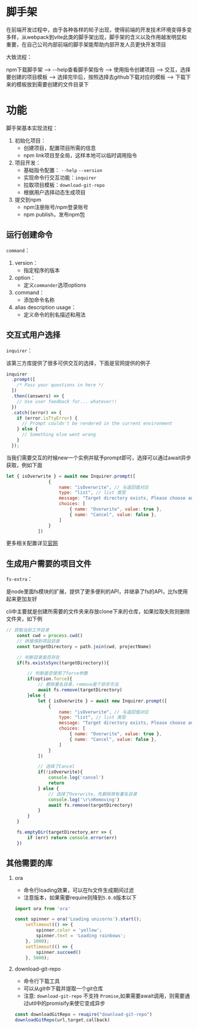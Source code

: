 # 脚手架

在前端开发过程中，由于各种各样的轮子出现，使得前端的开发技术环境变得多变多样，从webpack到vite此类的脚手架出现，脚手架的含义以及作用越发明显和重要，在自己公司内部前端的脚手架能帮助内部开发人员更快开发项目



大致流程：

npm下载脚手架 ——> --help查看脚手架指令 ——> 使用指令创建项目 ——> 交互，选择要创建的项目模板 ——> 选择完毕后，按照选择去github下载对应的模板 ——> 下载下来的模板放到需要创建的文件目录下





# 功能

脚手架基本实现流程：

1. 初始化项目：
   +  创建项目，配置项目所需的信息
   + npm link项目至全局，这样本地可以临时调用指令
2. 项目开发：
   + 基础指令配置： `--help`  `--version`
   + 实现命令行交互功能：`inquirer`
   + 拉取项目模板：`download-git-repo`
   + 根据用户选择动态生成项目
3. 提交到npm
   + npm注册账号/npm登录账号
   + npm publish，发布npm包





## 运行创建命令

`command`：

1. version：
   + 指定程序的版本
2. option：
   + 定义`commander`选项options
3. command：
   + 添加命令名称
4. alias description usage：
   + 定义命令的别名描述和用法





## 交互式用户选择

`inquirer`：

该第三方库提供了很多可供交互的选择，下面是官网提供的例子

```js
inquirer
  .prompt([
    /* Pass your questions in here */
  ])
  .then((answers) => {
    // Use user feedback for... whatever!!
  })
  .catch((error) => {
    if (error.isTtyError) {
      // Prompt couldn't be rendered in the current environment
    } else {
      // Something else went wrong
    }
  });
```



当我们需要交互的时候new一个实例并赋予prompt即可，选择可以通过await异步获取，例如下面

```js
let { isOverwrite } = await new Inquirer.prompt([
                {
                    name: "isOverwrite", // 与返回值对应
                    type: "list", // list 类型
                    message: "Target directory exists, Please choose an action",
                    choices: [
                        { name: "Overwrite", value: true },
                        { name: "Cancel", value: false },
                    ]
                }
            ])
```



更多相关配置详见[官网](https://github.com/SBoudrias/Inquirer.js)



## 生成用户需要的项目文件

`fs-extra`：

是node里面fs模块的扩展，提供了更多便利的API，并继承了fs的API，比fs使用起来更加友好

cli中主要就是创建所需要的文件夹来存放clone下来的仓库，如果拉取失败则删除文件夹，如下例

```js
// 获取当前工作目录
    const cwd = process.cwd()
    // 拼接得到项目目录
    const targetDirectory = path.join(cwd, projectName)

    // 判断目录是否存在
    if(fs.existsSync(targetDirectory)){

        // 判断是否使用了force参数
        if(option.force){
            // 删除重名目录，remove是个异步方法
            await fs.remove(targetDirectory)
        }else {
            let { isOverwrite } = await new Inquirer.prompt([
                {
                    name: "isOverwrite", // 与返回值对应
                    type: "list", // list 类型
                    message: "Target directory exists, Please choose an action",
                    choices: [
                        { name: "Overwrite", value: true },
                        { name: "Cancel", value: false },
                    ]
                }
            ])

            // 选择了Cancel
            if(!isOverwrite){
                console.log('cancel')
                return
            } else {
                // 选择了Overwrite，先删除原有重名目录
                console.log('\r\nRemoving')
                await fs.remove(targetDirectory)
            }
        }
    }

    fs.emptyDir(targetDirectory,err => {
        if (err) return console.error(err) 
    })
```



## 其他需要的库

1. ora

   + 命令行loading效果，可以在fs文件生成期间过滤
   + 注意版本，如果需要require则降到`5.0.0`版本以下

   ```js
   import ora from 'ora'
   
   const spinner = ora('Loading unicorns').start();
       setTimeout(() => {
           spinner.color = 'yellow';
           spinner.text = 'Loading rainbows';
       }, 1000);
       setTimeout(() => {
           spinner.succeed()
       }, 5000);
   ```

2. download-git-repo

   + 命令行下载工具
   + 可以从git中下载并提取一个git仓库
   + 注意: `download-git-repo` 不支持 `Promise`,如果需要await调用，则需要通过util中的promisify来使它变成异步
   
   ```js
   const downloadGitRepo = reuqire("download-git-repo")
   downloadGitRepo(url,target,callback)
   ```
   
   
